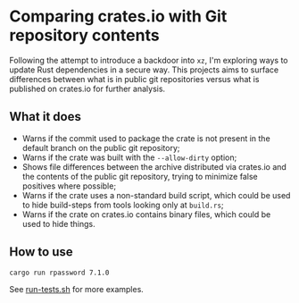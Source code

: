 # Comparing crates.io with Git repository contents

Following the attempt to introduce a backdoor into `xz`, I'm exploring ways to update Rust dependencies in a secure way. This projects aims to surface differences between what is in public git repositories versus what is published on crates.io for further analysis.

## What it does

- Warns if the commit used to package the crate is not present in the default branch on the public git repository;
- Warns if the crate was built with the `--allow-dirty` option;
- Shows file differences between the archive distributed via crates.io and the contents of the public git repository, trying to minimize false positives where possible;
- Warns if the crate uses a non-standard build script, which could be used to hide build-steps from tools looking only at `build.rs`;
- Warns if the crate on crates.io contains binary files, which could be used to hide things.

## How to use

```shell
cargo run rpassword 7.1.0
```

See [run-tests.sh](run-tests.sh) for more examples.
